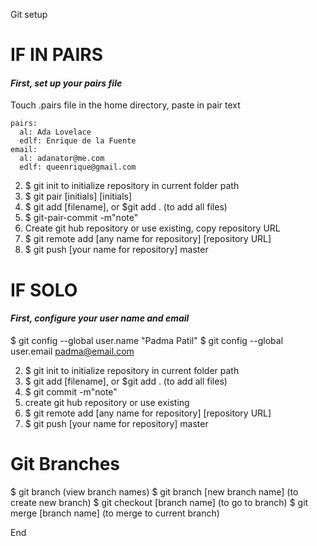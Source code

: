 Git setup

# IF IN PAIRS #

#### _First, set up your pairs file_ ####

Touch .pairs file in the home directory, paste in pair text

    pairs:
      al: Ada Lovelace
      edlf: Enrique de la Fuente
    email:
      al: adanator@me.com
      edlf: queenrique@gmail.com

  2. $ git init to initialize repository in current folder path
  3. $ git pair [initials] [initials]
  4. $ git add [filename], or $git add . (to add all files)
  5. $ git-pair-commit -m"note"
  6. Create git hub repository or use existing, copy repository URL
  7. $ git remote add [any name for repository] [repository URL]
  8. $ git push [your name for repository] master

# IF SOLO #

#### _First, configure your user name and email_ ####

$ git config --global user.name "Padma Patil"
$ git config --global user.email padma@email.com

2. $ git init to initialize repository in current folder path
3. $ git add [filename], or $git add . (to add all files)
4. $ git commit -m"note"
5. create git hub repository or use existing
6. $ git remote add [any name for repository] [repository URL]
7. $ git push [your name for repository] master

# Git Branches #

$ git branch (view branch names)
$ git branch [new branch name] (to create new branch)
$ git checkout [branch name] (to go to branch)
$ git merge [branch name] (to merge to current branch)

End
